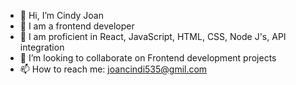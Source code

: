 - 👋 Hi, I’m Cindy Joan
- 👀 I am a frontend developer  
- 🌱 I am proficient in React, JavaScript, HTML, CSS, Node J's, API integration 
- 💞️ I’m looking to collaborate on Frontend development projects
- 📫 How to reach me: joancindi535@gmil.com

<!---
Jo1cindi/Jo1cindi is a ✨ special ✨ repository because its `README.md` (this file) appears on your GitHub profile.
You can click the Preview link to take a look at your changes.
--->
